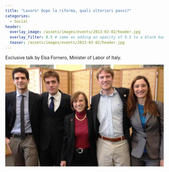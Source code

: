 ```yaml
---
title: "Lavoro! Dopo la riforma, quali ulteriori passi?"
categories:
  - Social
header:
  overlay_image: /assets/images/events/2013-03-02/header.jpg
  overlay_filter: 0.5 # same as adding an opacity of 0.5 to a black background
  teaser: /assets/images/events/2013-03-02/header.jpg
---
```


Exclusive talk by Elsa Fornero, Minister of Labor of Italy.

![image](/assets/images/events/2013-03-02/header.jpg)
